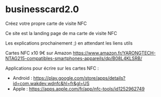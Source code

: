 # businesscard2.0
Créez votre propre carte de visite NFC 

Ce site est la landing page de ma carte de visite NFC 

Les explications prochainement ;) en attendant les liens utils 

Cartes NFC x10 9€ sur Amazon https://www.amazon.fr/YARONGTECH-NTAG215-compatibles-smartphones-appareils/dp/B08L4KLSRB/

Applications pour écrire sur les cartes NFC : 
- Android : https://play.google.com/store/apps/details?id=com.wakdev.wdnfc&hl=fr&gl=US
- Apple : https://apps.apple.com/fr/app/nfc-tools/id1252962749 
